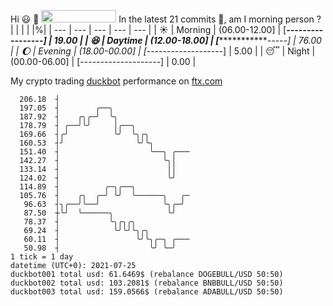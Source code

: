 Hi :smiley: :wave: <img src="https://jojoee.jojoee.com/api/utcnow" width="120" height="20">
In the latest 21 commits :bug:, am I morning person ? 
| | | | |%|
| --- | --- | --- | --- | --- |
| :sunny: | Morning | (06.00-12.00] | [***-----------------] | 19.00 |
| :satisfied: | Daytime | (12.00-18.00] | [***************-----] | 76.00 |
| :moon: | Evening | (18.00-00.00] | [*-------------------] | 5.00 |
| :sleeping: | Night | (00.00-06.00] | [--------------------] | 0.00 |

My crypto trading [duckbot](https://github.com/jojoee/duckbot) performance on [ftx.com](https://ftx.com/#a=13144711)
```
  206.18  ┤
  197.05  ┤        ╭──╮
  187.92  ┤    ╭╮╭─╯  ╰╮
  178.79  ┤ ╭──╯╰╯     │╭──╮
  169.66  ┤╭╯          ╰╯  ╰╮╭╮
  160.53  ┤╯                ╰╯╰╮
  151.40  ┤                    ╰──╮ ╭───
  142.27  ┤                       ╰╮│
  133.14  ┤                        ││
  124.02  ┤                        ╰╯
  114.89  ┤          ╭─╮╭──╮
  105.76  ┤    ╭╮  ╭─╯ ╰╯  ╰──────╮   ╭─
   96.63  ┤╮╭──╯╰──╯              ╰╮╭─╯
   87.50  ┼╰╯  ╰──────╮            ╰╯
   78.37  ┤           ╰╮╭╮╭╮
   69.24  ┤            ╰╯╰╯╰╮╭╮
   60.11  ┤                 ╰╯╰╮╭─╮ ╭───
   50.98  ┤                    ╰╯ ╰─╯
1 tick = 1 day
datetime (UTC+0): 2021-07-25
duckbot001 total usd: 61.6469$ (rebalance DOGEBULL/USD 50:50)
duckbot002 total usd: 103.2081$ (rebalance BNBBULL/USD 50:50)
duckbot003 total usd: 159.0566$ (rebalance ADABULL/USD 50:50)
```

